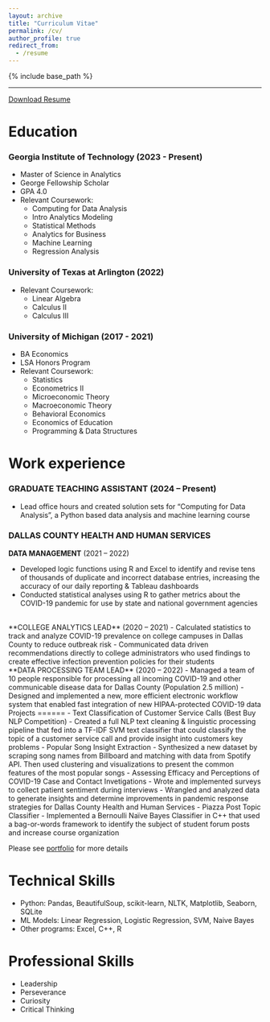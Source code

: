 ```yaml
---
layout: archive
title: "Curriculum Vitae"
permalink: /cv/
author_profile: true
redirect_from:
  - /resume
---
```


{% include base_path %}

***

[Download Resume](https://nathan-popper.github.io/files/Nathan_Popper_Resume_24.pdf)

Education
======

### **Georgia Institute of Technology** (2023 - Present)
  * Master of Science in Analytics
  * George Fellowship Scholar
  * GPA 4.0
  * Relevant Coursework:
      * Computing for Data Analysis
      * Intro Analytics Modeling
      * Statistical Methods
      * Analytics for Business
      * Machine Learning
      * Regression Analysis

### **University of Texas at Arlington** (2022)
  * Relevant Coursework:
      * Linear Algebra
      * Calculus II
      * Calculus III 

### **University of Michigan** (2017 - 2021)
  * BA Economics
  * LSA Honors Program
  * Relevant Coursework:
      * Statistics
      * Econometrics II
      * Microeconomic Theory
      * Macroeconomic Theory
      * Behavioral Economics
      * Economics of Education
      * Programming & Data Structures

Work experience
======

### **GRADUATE TEACHING ASSISTANT** (2024 – Present)
* Lead office hours and created solution sets for “Computing for Data Analysis”, a Python based data analysis and machine learning course

### DALLAS COUNTY HEALTH AND HUMAN SERVICES

**DATA MANAGEMENT** (2021 – 2022)
- Developed logic functions using R and Excel to identify and revise tens of thousands of duplicate and
incorrect database entries, increasing the accuracy of our daily reporting & Tableau dashboards
- Conducted statistical analyses using R to gather metrics about the COVID-19 pandemic for use by state and
national government agencies
<br>
**COLLEGE ANALYTICS LEAD** (2020 – 2021)
- Calculated statistics to track and analyze COVID-19 prevalence on college campuses in Dallas County to
reduce outbreak risk
- Communicated data driven recommendations directly to college administrators who used findings to create
effective infection prevention policies for their students
<br>
**DATA PROCESSING TEAM LEAD** (2020 – 2022)
- Managed a team of 10 people responsible for processing all incoming COVID-19 and other communicable
disease data for Dallas County (Population 2.5 million)
- Designed and implemented a new, more efficient electronic workflow system that enabled fast integration of
new HIPAA-protected COVID-19 data
<br>
Projects
======
- Text Classification of Customer Service Calls (Best Buy NLP Competition)
  - Created a full NLP text cleaning & linguistic processing pipeline that fed into a TF-IDF SVM text classifier that could classify the topic of a customer service call and provide insight into customers key problems 
- Popular Song Insight Extraction
  - Synthesized a new dataset by scraping song names from Billboard and matching with data from Spotify API. Then used clustering and visualizations to present the common features of the most popular songs 
- Assessing Efficacy and Perceptions of COVID-19 Case and Contact Invetigations
  - Wrote and implemented surveys to collect patient sentiment during interviews 
  - Wrangled and analyzed data to generate insights and determine improvements in pandemic response strategies for Dallas County Health and Human Services
- Piazza Post Topic Classifier
  - Implemented a Bernoulli Naïve Bayes Classifier in C++ that used a bag-or-words framework to identify the subject of student forum posts and increase course organization

Please see [portfolio](https://nathan-popper.github.io/portfolio/) for more details

Technical Skills
======
* Python: Pandas, BeautifulSoup, scikit-learn, NLTK, Matplotlib, Seaborn, SQLite
* ML Models: Linear Regression, Logistic Regression, SVM, Naive Bayes
* Other programs: Excel, C++, R

Professional Skills
======
* Leadership
* Perseverance
* Curiosity
* Critical Thinking
